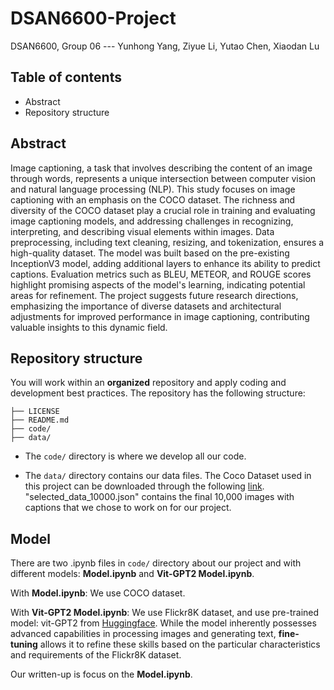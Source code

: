 # DSAN6600-Project
DSAN6600, Group 06 --- Yunhong Yang, Ziyue Li, Yutao Chen, Xiaodan Lu

## Table of contents
* Abstract
* Repository structure

## Abstract
Image captioning, a task that involves describing the content of an image through words, represents a unique intersection between computer vision and natural language processing (NLP). This study focuses on image captioning with an emphasis on the COCO dataset. The richness and diversity of the COCO dataset play a crucial role in training and evaluating image captioning models, and addressing challenges in recognizing, interpreting, and describing visual elements within images. Data preprocessing, including text cleaning, resizing, and tokenization, ensures a high-quality dataset. The model was built based on the pre-existing InceptionV3 model, adding additional layers to enhance its ability to predict captions. Evaluation metrics such as BLEU, METEOR, and ROUGE scores highlight promising aspects of the model's learning, indicating potential areas for refinement. The project suggests future research directions, emphasizing the importance of diverse datasets and architectural adjustments for improved performance in image captioning, contributing valuable insights to this dynamic field.

## Repository structure

You will work within an **organized** repository and apply coding and development best practices. The repository has the following structure:

```.
├── LICENSE
├── README.md
├── code/
├── data/
```
* The `code/` directory is where we develop all our code. 

* The `data/` directory contains our data files. The Coco Dataset used in this project can be downloaded through the following [link](https://www.kaggle.com/datasets/awsaf49/coco-2017-dataset). "selected_data_10000.json" contains the final 10,000 images with captions that we chose to work on for our project.

## Model

There are two .ipynb files in  `code/` directory about our project and with different models: **Model.ipynb** and **Vit-GPT2 Model.ipynb**. 

With **Model.ipynb**: We use COCO dataset.

With **Vit-GPT2 Model.ipynb**: We use Flickr8K dataset, and use pre-trained model: vit-GPT2 from [Huggingface](https://huggingface.co/nlpconnect/vit-gpt2-image-captioning/tree/main). While the model inherently possesses advanced capabilities in processing images and generating text, **fine-tuning** allows it to refine these skills based on the particular characteristics and requirements of the Flickr8K dataset.

Our written-up is focus on the **Model.ipynb**.







